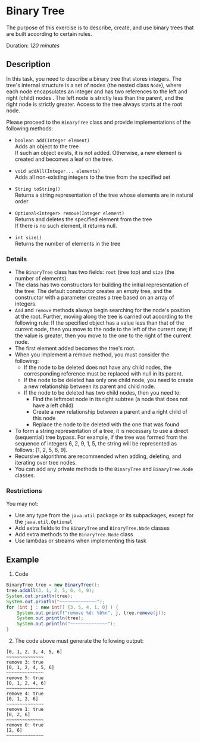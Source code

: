 # Binary Tree
 
The purpose of this exercise is to describe, create, and use binary trees that are built according to certain rules.

Duration: _120 minutes_


## Description

In this task, you need to describe a binary tree that stores integers. The tree's internal structure is a set of nodes (the nested class `Node`), where each node encapsulates an integer and has two references to the left and right (child) nodes  . The left node is strictly less than the parent, and the right node is strictly greater. Access to the tree always starts at the root node.  

Please proceed to the `BinaryTree` class and provide implementations of the following methods:

* `boolean add(Integer element)`  
   Adds an object to the tree  
  If such an object exists, it is not added. Otherwise, a new element is created and becomes a leaf on the tree.
* `void addAll(Integer... elements)`  
Adds all non-existing integers to the tree   from the specified set  

*	`String toString()`  
   Returns a string representation of the tree whose elements are in natural order  

*	`Optional<Integer> remove(Integer element)`  
   Returns and deletes the specified element from the tree  
   If there is no such element, it returns null.
    
*	`int size()`  
   Returns the number of elements in the tree


### Details

* The `BinaryTree` class has two fields: `root` (tree top) and `size` (the number of elements).
* The class has two constructors for building the initial representation of the tree: The default constructor creates an empty tree, and the constructor with a parameter creates a tree based on an array of integers.
* `Add` and `remove` methods always begin searching for the node's position at the root. Further, moving along the tree is carried out according to the following rule: If the specified object has a value less than that of the current node, then you move to the node to the left of the current one; if the value is greater, then you move to the one to the right of the current node.    
* The first element added becomes the tree's root.
* When you implement a remove method, you must consider the following:
  * If the node to be deleted does not have any child nodes, the corresponding reference must be replaced with null in its parent.
  * If the node to be deleted has only one child node, you need to create a new relationship between its parent and child node.
  * If the node to be deleted has two child nodes, then you need to:
     * Find the leftmost node in its right subtree (a node that does not have a left child)
     * Create a new relationship between a parent and a right child of this node     
     * Replace the node to be deleted with the one that was found
* To form a string representation of a tree, it is necessary to use a direct (sequential) tree bypass.   For example, if the tree was formed from the sequence of integers 6, 2, 9, 1, 5, the string will be represented as follows: [1, 2, 5, 6, 9].
* Recursive algorithms are recommended when adding, deleting, and iterating over tree nodes.
* You can add any private methods to the `BinaryTree` and `BinaryTree.Node` classes.

### Restrictions

You may not: 
*	Use any type from the `java.util` package or its subpackages, except for the `java.util.Optional`
* Add extra fields to the `BinaryTree` and `BinaryTree.Node` classes
* Add extra methods to the `BinaryTree.Node` class
* Use lambdas or streams when implementing this task

## Example

1. Code
```java
BinaryTree tree = new BinaryTree();  
tree.addAll(3, 1, 2, 5, 6, 4, 0);  
System.out.println(tree);  
System.out.println("~~~~~~~~~~~~~~");   
for (int j : new int[] {3, 5, 4, 1, 0} ) {  
	System.out.printf("remove %d: %b%n", j, tree.remove(j));  
	System.out.println(tree);  
	System.out.println("~~~~~~~~~~~~~~");  
}
```
2. The code above must generate the following output:
```
[0, 1, 2, 3, 4, 5, 6]
~~~~~~~~~~~~~~
remove 3: true
[0, 1, 2, 4, 5, 6]
~~~~~~~~~~~~~~
remove 5: true
[0, 1, 2, 4, 6]
~~~~~~~~~~~~~~
remove 4: true
[0, 1, 2, 6]
~~~~~~~~~~~~~~
remove 1: true
[0, 2, 6]
~~~~~~~~~~~~~~
remove 0: true
[2, 6]
~~~~~~~~~~~~~~
```
